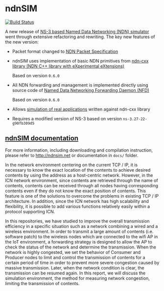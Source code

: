 ndnSIM
======

[![Build Status](https://travis-ci.org/named-data-ndnSIM/ndnSIM.svg)](https://travis-ci.org/named-data-ndnSIM/ndnSIM)

A new release of [NS-3 based Named Data Networking (NDN) simulator](http://ndnsim.net/)
went through extensive refactoring and rewriting.  The key new features of the new
version:

- Packet format changed to [NDN Packet Specification](http://named-data.net/doc/ndn-tlv/)

- ndnSIM uses implementation of basic NDN primitives from
  [ndn-cxx library (NDN C++ library with eXperimental eXtensions)](http://named-data.net/doc/ndn-cxx/)

  Based on version `0.6.0`

- All NDN forwarding and management is implemented directly using source code of
  [Named Data Networking Forwarding Daemon (NFD)](http://named-data.net/doc/NFD/)

  Based on version `0.6.0`

- Allows [simulation of real applications](http://ndnsim.net/guide-to-simulate-real-apps.html)
  written against ndn-cxx library

- Requires a modified version of NS-3 based on version `ns-3.27-22-g90fb309d5`

[ndnSIM documentation](http://ndnsim.net)
---------------------------------------------

For more information, including downloading and compilation instruction, please refer to
http://ndnsim.net or documentation in `docs/` folder.

In the network environment centering on the current TCP / IP, it is necessary to know the exact location of the contents to achieve desired contents by using the address as a host-centric network. However, in the ICN network environment, since contents are retrieved through the name of contents, contents can be received through all nodes having corresponding contents even if they do not know the exact position of contents. This feature is one of the solutions to overcome the problems in existing TCP / IP architecture. In addition, since the ICN network has high scalability and flexibility, it is possible to add various functions relatively easily within a protocol supporting ICN.

In this repositories, we have studied to improve the overall transmission efficiency in a specific situation such as a network combining a wired and a wireless environment. In order to transmit a large amount of contents (i.e. software patch) to the wireless nodes which are connected to the wifi AP in the IoT environment, a forwarding strategy is designed to allow the AP to check the status of the network and determine the transmission. When the network is highly congested, we set the behavior of Consumer and Producer nodes to limit and control the transmission of contents for a certain period of time in order to prevent more severe congestion caused by massive transmission. Later, when the network condition is clear, the transmission can be resumed again. In this report, we will discuss the simulation environment, the method for measuring network congestion, limiting the transmission of contents.

